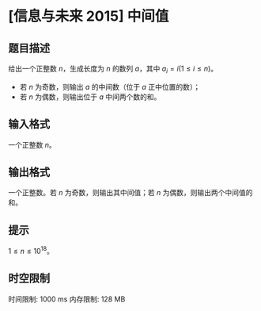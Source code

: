 # [信息与未来 2015] 中间值

## 题目描述

给出一个正整数 $n$，生成长度为 $n$ 的数列 $a$，其中 $a_i=i(1\le i\le n)$。

- 若 $n$ 为奇数，则输出 $a$ 的中间数（位于 $a$ 正中位置的数）；
- 若 $n$ 为偶数，则输出位于 $a$ 中间两个数的和。

## 输入格式

一个正整数 $n$。

## 输出格式

一个正整数。若 $n$ 为奇数，则输出其中间值；若 $n$ 为偶数，则输出两个中间值的和。

## 提示

$1\le n\le10^{18}$。

## 时空限制

时间限制: 1000 ms
内存限制: 128 MB
